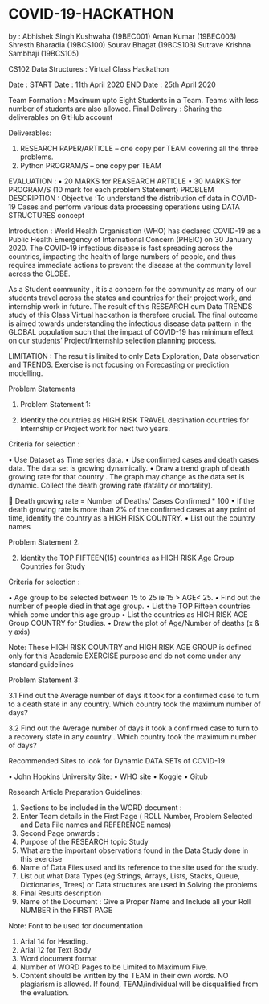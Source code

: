 # COVID-19-HACKATHON
by : 
Abhishek Singh Kushwaha (19BEC001)
Aman Kumar (19BEC003)
Shresth Bharadia (19BCS100)
Sourav Bhagat (19BCS103)
Sutrave Krishna Sambhaji (19BCS105)

CS102 Data Structures : Virtual Class Hackathon

Date : START Date : 11th April 2020 END Date : 25th April 2020

Team Formation : Maximum upto Eight Students in a Team. Teams with less number of students are also allowed.
Final Delivery : Sharing the deliverables on GitHub account

Deliverables:
1.	RESEARCH PAPER/ARTICLE – one copy per TEAM covering all the three problems.
2.	Python PROGRAM/S – one copy per TEAM

EVALUATION :
•	20 MARKS for REASEARCH ARTICLE
•	30 MARKS for PROGRAM/S (10 mark for each problem Statement) PROBLEM DESCRIPTION :
Objective  :To  understand the distribution	of data in COVID-19 Cases and perform various data processing operations using DATA STRUCTURES concept


Introduction : World Health Organisation (WHO) has declared COVID-19 as a Public Health Emergency of International Concern (PHEIC) on 30 January 2020. The COVID-19 infectious disease is fast spreading across the countries, impacting the health of large numbers of people, and thus requires immediate actions to prevent the disease at the community level across the GLOBE.

As a Student community , it is a concern for the community as many of our students travel across the states and countries for their project work, and internship work in future. The result of this RESEARCH cum Data TRENDS study of this Class Virtual hackathon is therefore crucial. The final outcome is aimed towards understanding the infectious disease data pattern in the GLOBAL population such that the impact of COVID-19 has minimum effect on our students’ Project/Internship selection planning process.

LIMITATION  : The result is limited to only Data	Exploration, Data observation and TRENDS. Exercise is not focusing on Forecasting or prediction modelling.

Problem Statements

1.	Problem Statement 1:

1.	Identity the countries as HIGH RISK TRAVEL destination countries for Internship or Project work for next two years.

Criteria for selection :

•	Use Dataset as Time series data.
•	Use confirmed cases and death cases data. The data set is growing dynamically.
•	Draw a trend graph of death growing rate for that country . The graph may change as the data set is dynamic. Collect the death growing rate (fatality or mortality).
 
	Death growing rate = Number of Deaths/ Cases Confirmed * 100
•	If the death growing rate is more than 2% of the confirmed cases at any point of time, identify the country as a HIGH RISK COUNTRY.
•	List out the country names

Problem Statement 2:

2.	Identity the TOP FIFTEEN(15) countries as HIGH RISK Age Group Countries for Study

Criteria for selection :

•	Age group to be selected between 15 to 25 ie	15 > AGE< 25.
•	Find out the number of people died in that age group.
•	List the TOP Fifteen countries which come under this age group
•	List the countries as HIGH RISK AGE Group COUNTRY for Studies.
•	Draw the plot of Age/Number of deaths (x & y axis)

Note: These HIGH RISK COUNTRY and HIGH RISK AGE GROUP is defined only for this Academic EXERCISE purpose and do not come under any standard guidelines

Problem Statement 3:

3.1	Find out the Average number of days it took for a confirmed case to turn to a death state in any country. Which country took the maximum number of days?

3.2	Find out the Average number of days it took a confirmed case to turn to a recovery state in any country . Which country took the maximum number of days?

Recommended Sites to look for Dynamic DATA SETs of COVID-19

•	John Hopkins University Site:
•	WHO site
•	Koggle
•	Gitub
 
Research Article Preparation Guidelines:

1.	Sections to be included in the WORD document :
1.	Enter Team details in the First Page ( ROLL Number, Problem Selected and Data File names and REFERENCE names)
2.	Second Page onwards :
1.	Purpose of the RESEARCH topic Study
2.	What are the important observations found in the Data Study done in this exercise
3.	Name of Data Files used and its reference to the site used for the study.
4.	List out what Data Types (eg:Strings, Arrays, Lists, Stacks, Queue, Dictionaries, Trees) or Data structures are used in Solving the problems
5.	Final Results description
6.	Name of the Document : Give a Proper Name and Include all your Roll NUMBER in the FIRST PAGE

Note:
Font to be used for documentation
1.	Arial 14 for Heading.
2.	Arial 12 for Text Body
3.	Word document format
4.	Number of WORD Pages to be Limited to Maximum Five.
5.	Content should be written by the TEAM in their own words. NO plagiarism is allowed. If found, TEAM/individual will be disqualified from the evaluation.
